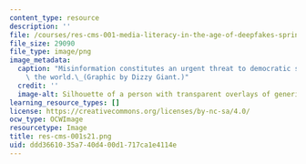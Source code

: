 ```yaml
---
content_type: resource
description: ''
file: /courses/res-cms-001-media-literacy-in-the-age-of-deepfakes-spring-2021/ddd3661035a740d400d1717ca1e4114e_res-cms-001s21.png
file_size: 29090
file_type: image/png
image_metadata:
  caption: "Misinformation constitutes an urgent threat to democratic societies around\
    \ the world.\_(Graphic by Dizzy Giant.)"
  credit: ''
  image-alt: Silhouette of a person with transparent overlays of generic profile pages.
learning_resource_types: []
license: https://creativecommons.org/licenses/by-nc-sa/4.0/
ocw_type: OCWImage
resourcetype: Image
title: res-cms-001s21.png
uid: ddd36610-35a7-40d4-00d1-717ca1e4114e
---
```

